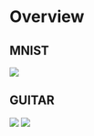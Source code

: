 # Overview

## MNIST

<img src="mnist/gif.gif" />


## GUITAR

<img src="guitar/gif_32.gif" />

<img src="guitar/gif_64.gif" />
